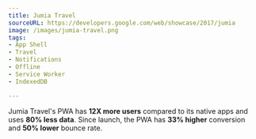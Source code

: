```yaml
---
title: Jumia Travel
sourceURL: https://developers.google.com/web/showcase/2017/jumia
image: /images/jumia-travel.png
tags:
- App Shell
- Travel
- Notifications
- Offline
- Service Worker
- IndexedDB

---
```


Jumia Travel's PWA has **12X more users** compared to its native apps and uses **80% less data**. Since launch, the PWA has **33% higher** conversion and **50% lower** bounce rate.
